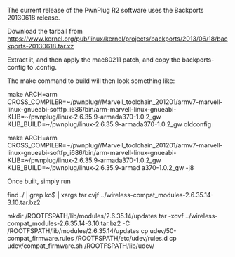 The current release of the PwnPlug R2 software uses the Backports 20130618 release.

Download the tarball from https://www.kernel.org/pub/linux/kernel/projects/backports/2013/06/18/backports-20130618.tar.xz

Extract it, and then apply the mac80211 patch, and copy the backports-config to
.config.

The make command to build will then look something like:

make ARCH=arm CROSS_COMPILER=~/pwnplug//Marvell_toolchain_201201/armv7-marvell-linux-gnueabi-softfp_i686/bin/arm-marvell-linux-gnueabi- KLIB=~/pwnplug/linux-2.6.35.9-armada370-1.0.2_gw KLIB_BUILD=~/pwnplug/linux-2.6.35.9-armada370-1.0.2_gw oldconfig

make ARCH=arm CROSS_COMPILER=~/pwnplug//Marvell_toolchain_201201/armv7-marvell-linux-gnueabi-softfp_i686/bin/arm-marvell-linux-gnueabi- KLIB=~/pwnplug/linux-2.6.35.9-armada370-1.0.2_gw KLIB_BUILD=~/pwnplug/linux-2.6.35.9-armad
a370-1.0.2_gw -j8

Once built, simply run

find ./ | grep ko$ | xargs tar cvjf ../wireless-compat_modules-2.6.35.14-3.10.tar.bz2

mkdir /ROOTFSPATH/lib/modules/2.6.35.14/updates
tar -xovf ../wireless-compat_modules-2.6.35.14-3.10.tar.bz2 -C /ROOTFSPATH/lib/modules/2.6.35.14/updates
cp udev/50-compat_firmware.rules /ROOTFSPATH/etc/udev/rules.d
cp udev/compat_firmware.sh /ROOTFSPATH/lib/udev/
